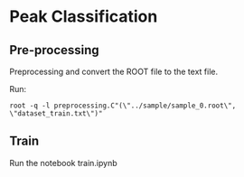 # Peak Classification

## Pre-processing
Preprocessing and convert the ROOT file to the text file.

Run:
```
root -q -l preprocessing.C"(\"../sample/sample_0.root\", \"dataset_train.txt\")"
```

## Train
Run the notebook train.ipynb
